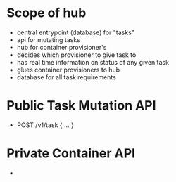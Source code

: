 # Scope of hub

 - central entrypoint (database) for "tasks"
 - api for mutating tasks
 - hub for container provisioner's
 - decides which provisioner to give task to
 - has real time information on status of any given task
 - glues container provisioners to hub
 - database for all task requirements


# Public Task Mutation API
  
  - POST /v1/task { ... }

# Private Container API

  - 
